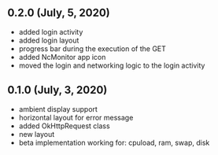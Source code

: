## 0.2.0 (July, 5, 2020)

- added login activity
- added login layout
- progress bar during the execution of the GET
- added NcMonitor app icon
- moved the login and networking logic to the login activity

## 0.1.0 (July, 3, 2020)

- ambient display support
- horizontal layout for error message
- added OkHttpRequest class
- new layout
- beta implementation working for: cpuload, ram, swap, disk
